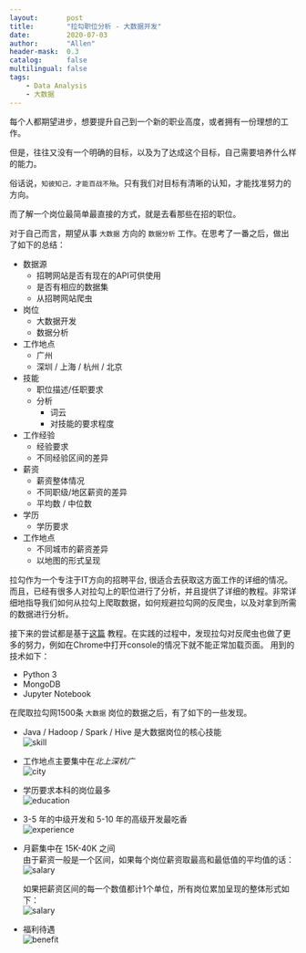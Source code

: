 ```yaml
---
layout:       post
title:        "拉勾职位分析 - 大数据开发"
date:         2020-07-03
author:       "Allen"
header-mask:  0.3
catalog:      false
multilingual: false
tags:
    - Data Analysis
    - 大数据
---
```


每个人都期望进步，想要提升自己到一个新的职业高度，或者拥有一份理想的工作。

但是，往往又没有一个明确的目标，以及为了达成这个目标，自己需要培养什么样的能力。

俗话说，`知彼知己，才能百战不殆`。只有我们对目标有清晰的认知，才能找准努力的方向。

而了解一个岗位最简单最直接的方式，就是去看那些在招的职位。

对于自己而言，期望从事 `大数据` 方向的 `数据分析` 工作。在思考了一番之后，做出了如下的总结：  
- 数据源 
    - 招聘网站是否有现在的API可供使用
    - 是否有相应的数据集
    - 从招聘网站爬虫
- 岗位
    - 大数据开发
    - 数据分析
- 工作地点
    - 广州
    - 深圳 / 上海 / 杭州 / 北京    
- 技能
    - 职位描述/任职要求
    - 分析
        - 词云
        - 对技能的要求程度
- 工作经验
    - 经验要求
    - 不同经验区间的差异
- 薪资
    - 薪资整体情况
    - 不同职级/地区薪资的差异
    - 平均数 / 中位数
 - 学历
    - 学历要求
- 工作地点
    - 不同城市的薪资差异
    - 以地图的形式呈现

拉勾作为一个专注于IT方向的招聘平台, 很适合去获取这方面工作的详细的情况。而且，已经有很多人对拉勾上的职位进行了分析，并且提供了详细的教程。非常详细地指导我们如何从拉勾上爬取数据，如何规避拉勾网的反爬虫，以及对拿到所需的数据进行分析。

接下来的尝试都是基于[这篇](https://junstat.github.io/2018/03/15/lagou-spider/)
教程。在实践的过程中，发现拉勾对反爬虫也做了更多的努力，例如在Chrome中打开console的情况下就不能正常加载页面。
用到的技术如下：
- Python 3
- MongoDB
- Jupyter Notebook

在爬取拉勾网1500条 `大数据` 岗位的数据之后，有了如下的一些发现。

- Java / Hadoop / Spark / Hive 是大数据岗位的核心技能  
![skill](/img/in-post/lagou_skill.png)

- 工作地点主要集中在*北上深杭广*  
![city](/img/in-post/lagou_city.png)

- 学历要求本科的岗位最多  
![education](/img/in-post/lagou_education.png)

- 3-5 年的中级开发和 5-10 年的高级开发最吃香  
![experience](/img/in-post/lagou_experience.png)

- 月薪集中在 15K-40K 之间  
    由于薪资一般是一个区间，如果每个岗位薪资取最高和最低值的平均值的话：  
    ![salary](/img/in-post/lagou_salary_average.png)

    如果把薪资区间的每一个数值都计1个单位，所有岗位累加呈现的整体形式如下：  
    ![salary](/img/in-post/lagou_salary.png)

- 福利待遇  
![benefit](/img/in-post/lagou_benefit.png)



